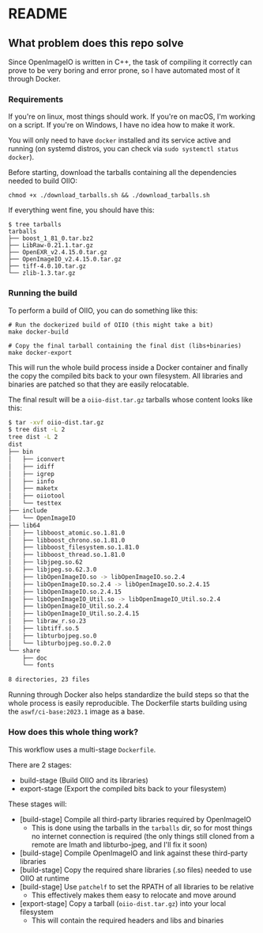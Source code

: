 # README

## What problem does this repo solve

Since OpenImageIO is written in C++, the task of compiling it correctly can prove to be very boring and error prone, so I have automated most of it through Docker.

### Requirements

If you're on linux, most things should work.
If you're on macOS, I'm working on a script.
If you're on Windows, I have no idea how to make it work.

You will only need to have `docker` installed and its service active and running (on systemd distros, you can check via `sudo systemctl status docker`).

Before starting, download the tarballs containing all the dependencies needed to build OIIO:

``` shell
chmod +x ./download_tarballs.sh && ./download_tarballs.sh
```

If everything went fine, you should have this:

``` shell
$ tree tarballs
tarballs
├── boost_1_81_0.tar.bz2
├── LibRaw-0.21.1.tar.gz
├── OpenEXR_v2.4.15.0.tar.gz
├── OpenImageIO_v2.4.15.0.tar.gz
├── tiff-4.0.10.tar.gz
└── zlib-1.3.tar.gz
```

### Running the build

To perform a build of OIIO, you can do something like this:
``` shell
# Run the dockerized build of OIIO (this might take a bit)
make docker-build

# Copy the final tarball containing the final dist (libs+binaries)
make docker-export
```

This will run the whole build process inside a Docker container and finally the copy the compiled bits back to your own filesystem.
All libraries and binaries are patched so that they are easily relocatable.

The final result will be a `oiio-dist.tar.gz` tarballs whose content looks like this:
```bash
$ tar -xvf oiio-dist.tar.gz
$ tree dist -L 2 
tree dist -L 2
dist
├── bin
│   ├── iconvert
│   ├── idiff
│   ├── igrep
│   ├── iinfo
│   ├── maketx
│   ├── oiiotool
│   └── testtex
├── include
│   └── OpenImageIO
├── lib64
│   ├── libboost_atomic.so.1.81.0
│   ├── libboost_chrono.so.1.81.0
│   ├── libboost_filesystem.so.1.81.0
│   ├── libboost_thread.so.1.81.0
│   ├── libjpeg.so.62
│   ├── libjpeg.so.62.3.0
│   ├── libOpenImageIO.so -> libOpenImageIO.so.2.4
│   ├── libOpenImageIO.so.2.4 -> libOpenImageIO.so.2.4.15
│   ├── libOpenImageIO.so.2.4.15
│   ├── libOpenImageIO_Util.so -> libOpenImageIO_Util.so.2.4
│   ├── libOpenImageIO_Util.so.2.4
│   ├── libOpenImageIO_Util.so.2.4.15
│   ├── libraw_r.so.23
│   ├── libtiff.so.5
│   ├── libturbojpeg.so.0
│   └── libturbojpeg.so.0.2.0
└── share
    ├── doc
    └── fonts

8 directories, 23 files
```

Running through Docker also helps standardize the build steps so that the whole process is easily reproducible. The Dockerfile starts building using the `aswf/ci-base:2023.1` image as a base.

### How does this whole thing work?

This workflow uses a multi-stage `Dockerfile`.

There are 2 stages:
- build-stage (Build OIIO and its libraries)
- export-stage (Export the compiled bits back to your filesystem)

These stages will:
- [build-stage] Compile all third-party libraries required by OpenImageIO
  - This is done using the tarballs in the `tarballs` dir, so for most things no internet connection is required (the only things still cloned from a remote are Imath and libturbo-jpeg, and I'll fix it soon) 
- [build-stage] Compile OpenImageIO and link against these third-party libraries
- [build-stage] Copy the required share libraries (.so files) needed to use OIIO at runtime
- [build-stage] Use `patchelf` to set the RPATH of all libraries to be relative
  - This effectively makes them easy to relocate and move around
- [export-stage] Copy a tarball (`oiio-dist.tar.gz`) into your local filesystem
  - This will contain the required headers and libs and binaries
